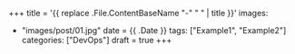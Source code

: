 +++
title = '{{ replace .File.ContentBaseName "-" " " | title }}'
images:
  - "images/post/01.jpg"
date = {{ .Date }}
tags: ["Example1", "Example2"]
categories: ["DevOps"]
draft = true
+++
